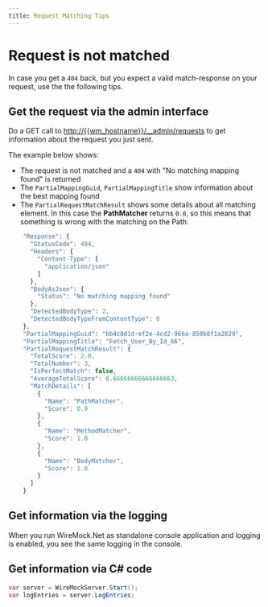 ```yaml
---
title: Request Matching Tips
---
```


# Request is not matched
In case you get a `404` back, but you expect a valid match-response on your request, use the the following tips.

## Get the request via the admin interface
Do a GET call to [http://{{wm_hostname}}/__admin/requests](https://github.com/WireMock-Net/WireMock.Net/wiki/Admin-API-Reference#__adminrequests) to get information about the request you just sent.

The example below shows:
- The request is not matched and a `404` with "No matching mapping found" is returned
- The `PartialMappingGuid`, `PartialMappingTitle` show information about the best mapping found
- The `PartialRequestMatchResult` shows some details about all matching element. In this case the **PathMatcher** returns `0.0`, so this means that something is wrong with the matching on the Path.

``` js
    "Response": {
      "StatusCode": 404,
      "Headers": {
        "Content-Type": [
          "application/json"
        ]
      },
      "BodyAsJson": {
        "Status": "No matching mapping found"
      },
      "DetectedBodyType": 2,
      "DetectedBodyTypeFromContentType": 0
    },
    "PartialMappingGuid": "bb4c0d1d-ef2e-4cd2-966a-850b8f1a2829",
    "PartialMappingTitle": "Fetch_User_By_Id_66",
    "PartialRequestMatchResult": {
      "TotalScore": 2.0,
      "TotalNumber": 3,
      "IsPerfectMatch": false,
      "AverageTotalScore": 0.66666666666666663,
      "MatchDetails": [
        {
          "Name": "PathMatcher",
          "Score": 0.0
        },
        {
          "Name": "MethodMatcher",
          "Score": 1.0
        },
        {
          "Name": "BodyMatcher",
          "Score": 1.0
        }
      ]
    }
```

## Get information via the logging
When you run WireMock.Net as standalone console application and logging is enabled, you see the same logging in the console.

## Get information via C# code
``` c#
var server = WireMockServer.Start();
var logEntries = server.LogEntries;
```
